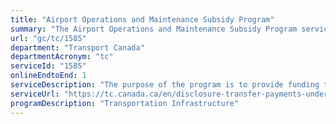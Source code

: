 ```yaml
---
title: "Airport Operations and Maintenance Subsidy Program"
summary: "The Airport Operations and Maintenance Subsidy Program service from Transport Canada is available end-to-end online, according to the GC Service Inventory."
url: "gc/tc/1585"
department: "Transport Canada"
departmentAcronym: "tc"
serviceId: "1585"
onlineEndtoEnd: 1
serviceDescription: "The purpose of the program is to provide funding to designated airports in financing eligible operating deficits to ensure essential operations and maintenance are completed at those airports."
serviceUrl: "https://tc.canada.ca/en/disclosure-transfer-payments-under-5-million#airports-operations-and-maintenance-subsidy-program"
programDescription: "Transportation Infrastructure"
---
```

